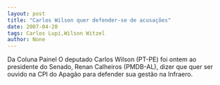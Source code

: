 ```yaml
---
layout: post
title: "Carlos Wilson quer defender-se de acusações"
date: 2007-04-20
tags: Carlos Lupi,Wilson Witzel
author: None
---
```

Da Coluna Painel
O deputado Carlos Wilson (PT-PE) foi ontem ao presidente do Senado, Renan Calheiros (PMDB-AL), dizer que quer ser ouvido na CPI do Apagão para defender sua gestão na Infraero.  
